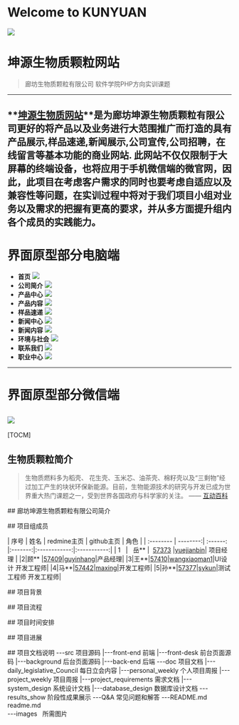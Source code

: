 Welcome to KUNYUAN
===================

![](https://github.com/yuejianbin/KUNYUAN/blob/master/images/logo.webp)

# <i class="icon-refresh"></i> 坤源生物质颗粒网站
>廊坊生物质颗粒有限公司 软件学院PHP方向实训课题
-------------------
**[坤源生物质网站](www.kunyuan.cf)**是为廊坊坤源生物质颗粒有限公司更好的将产品以及业务进行大范围推广而打造的具有产品展示,样品速递,新闻展示,公司宣传,公司招聘，在线留言等基本功能的商业网站.
此网站不仅仅限制于大屏幕的终端设备，也将应用于手机微信端的微官网，因此，此项目在考虑客户需求的同时也要考虑自适应以及兼容性等问题，在实训过程中将对于我们项目小组对业务以及需求的把握有更高的要求，并从多方面提升组内各个成员的实践能力。
------------------
# 界面原型部分电脑端
- **首页**
![](https://github.com/yuejianbin/KUNYUAN/blob/master/images/index.png)
- **公司简介**
![](https://github.com/yuejianbin/KUNYUAN/blob/master/images/company.png)
- **产品中心**
![](https://github.com/yuejianbin/KUNYUAN/blob/master/images/product-center.png)
- **产品内容**
![](https://github.com/yuejianbin/KUNYUAN/blob/master/images/product-content.png)
- **样品速递**
![](https://github.com/yuejianbin/KUNYUAN/blob/master/images/sample-send.png)
- **新闻中心**
![](https://github.com/yuejianbin/KUNYUAN/blob/master/images/news.png)
- **新闻内容**
![](https://github.com/yuejianbin/KUNYUAN/blob/master/images/news-content.png)
- **环境与社会**
![](https://github.com/yuejianbin/KUNYUAN/blob/master/images/ES.png)
- **联系我们**
![](https://github.com/yuejianbin/KUNYUAN/blob/master/images/Contactus.png)
- **职业中心**
![](https://github.com/yuejianbin/KUNYUAN/blob/master/images/Career-center.png)
------------------
# 界面原型部分微信端
![](https://github.com/yuejianbin/KUNYUAN/blob/master/images/index-phone.jpeg)
-------------------

[TOCM]


## <i class="icon-refresh"></i> 生物质颗粒简介

>生物质燃料多为稻壳、 花生壳、玉米芯、油茶壳、棉籽壳以及“三剩物”经过加工产生的块状环保新能源。目前，生物能源技术的研究与开发已成为世界重大热门课题之一，受到世界各国政府与科学家的关注。    —— [互动百科](http://www.baike.com/wiki/%E7%94%9F%E7%89%A9%E8%B4%A8%E9%A2%97%E7%B2%92%E7%87%83%E6%96%99)

##<i class="icon-refresh"></i> 廊坊坤源生物质颗粒有限公司简介
>    
> 
> 
 






##<i class="icon-refresh"></i> 项目组成员

| 序号      |     姓名 |   redmine主页   | github主页 | 角色 |
| :-------- | --------:| :------: |:-------:|:------------:|:-----------:|
| 1    |   岳** |  [57373](http://www.hostedredmine.com/users/57373)  |[yuejianbin](https://github.com/yuejianbin)| 项目经理 |
|2|顾**	|[57409](http://www.hostedredmine.com/users/57409)|[guyinhang](https://github.com/guyinhang)|产品经理|
|3|王**|[57410](http://www.hostedredmine.com/users/57410)|[wangxiaoman1](https://github.com/wangxiaoman1)|UI设计 开发工程师|
|4|马**|[57442](http://www.hostedredmine.com/users/57442)|[maxing](https://github.com/maxing)|开发工程师|
|5|孙**|[57377](http://www.hostedredmine.com/users/57377)|[sykun](https://github.com/sykun)|测试工程师 开发工程师|

##<i class="icon-refresh"></i> 项目背景
> 
> 

##<i class="icon-refresh"></i> 项目流程

> 
> 


##<i class="icon-refresh"></i> 项目时间安排


> 
> 

##<i class="icon-refresh"></i> 项目进展

> 
>

##<i class="icon-refresh"></i> 项目文档说明
		---src  项目源码
		   |---front-end				   前端
				|---front-desk			   前台页面源码
				|---background			   后台页面源码
		   |---back-end                    后端
		---doc  项目文档
		   |---daily_legislative_Council   每日立会内容
		   |---personal_weekly             个人项目周报
		   |---project_weekly              项目周报
		   |---project_requirements        需求文档
		   |---system_design               系统设计文档
		   |---database_design             数据库设计文档
		---results_show                    阶段性成果展示
		---Q&A                             常见问题和解答
		---README.md                       readme.md   
		---images			   所需图片 
  

